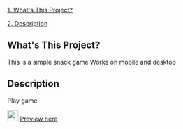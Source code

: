 [1. What's This Project?](#whats-this-project) 

[2. Description](#description) 

## What's This Project? 
This is a simple snack game 
Works on mobile and desktop 

## Description 
Play game 

<img src="https://user-images.githubusercontent.com/70519719/233623489-4b1066a6-79a2-43c2-b00d-f3a0f47fd7a6.png" width="25"/> [Preview here](https://linh1712.github.io/snack/) 